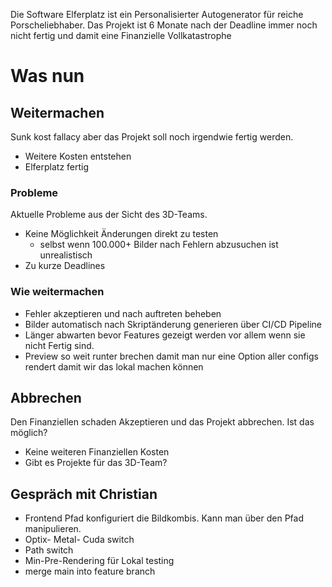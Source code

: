 
Die Software Elferplatz ist ein Personalisierter Autogenerator für reiche Porscheliebhaber. Das Projekt ist 6 Monate nach der Deadline immer noch nicht fertig und damit eine Finanzielle Vollkatastrophe

# Was nun
## Weitermachen
Sunk kost fallacy aber das Projekt soll noch irgendwie fertig werden.
- Weitere Kosten entstehen
- Elferplatz fertig

### Probleme
Aktuelle Probleme aus der Sicht des 3D-Teams.
- Keine Möglichkeit Änderungen direkt zu testen
	- selbst wenn 100.000+ Bilder nach Fehlern abzusuchen ist unrealistisch
- Zu kurze Deadlines

### Wie weitermachen
- Fehler akzeptieren und nach auftreten beheben
- Bilder automatisch nach Skriptänderung generieren über CI/CD Pipeline
- Länger abwarten bevor Features gezeigt werden vor allem wenn sie nicht Fertig sind.
- Preview so weit runter brechen damit  man nur eine Option aller configs rendert damit wir das lokal machen können

## Abbrechen
Den Finanziellen schaden Akzeptieren und das Projekt abbrechen. Ist das möglich? 
- Keine weiteren Finanziellen Kosten
- Gibt es Projekte für das 3D-Team?


## Gespräch mit Christian
- Frontend Pfad konfiguriert die Bildkombis. Kann man über den Pfad manipulieren.
- Optix- Metal- Cuda switch
- Path switch
- Min-Pre-Rendering für Lokal testing
- merge main into feature branch